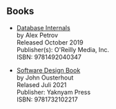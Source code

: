 ## Books

- [Database Internals](https://www.oreilly.com/library/view/database-internals/9781492040330/)  
  by Alex Petrov  
  Released October 2019  
  Publisher(s): O'Reilly Media, Inc.  
  ISBN: 9781492040347
  
- [Software Design Book](https://web.stanford.edu/~ouster/cgi-bin/book.php)  
  by John Ousterhout  
  Relased Juli 2021  
  Publisher: Yaknyam Press  
  ISBN: 9781732102217
